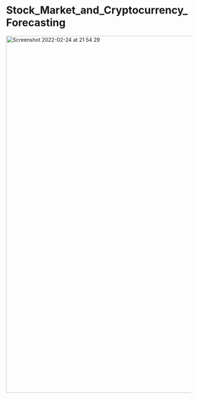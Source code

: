# Stock_Market_and_Cryptocurrency_Forecasting

<img width="972" alt="Screenshot 2022-02-24 at 21 54 29" src="https://user-images.githubusercontent.com/80678596/155608783-7c0dabe1-5b37-4477-98e4-5921a11b0d40.png">
